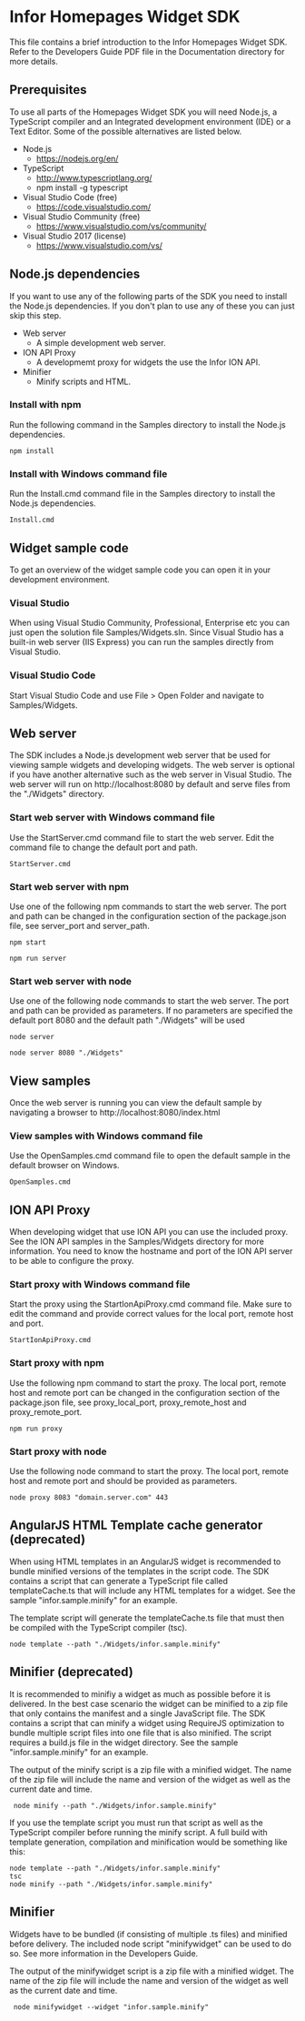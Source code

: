 # Infor Homepages Widget SDK
This file contains a brief introduction to the Infor Homepages Widget SDK.
Refer to the Developers Guide PDF file in the Documentation directory for more details.

## Prerequisites
To use all parts of the Homepages Widget SDK you will need Node.js, a TypeScript compiler and an Integrated development environment (IDE) or a Text Editor. Some of the possible alternatives are listed below.

* Node.js
  * https://nodejs.org/en/
* TypeScript
  * http://www.typescriptlang.org/
  * npm install -g typescript
* Visual Studio Code (free)
  * https://code.visualstudio.com/
* Visual Studio Community (free)
  * https://www.visualstudio.com/vs/community/
* Visual Studio 2017 (license)
  * https://www.visualstudio.com/vs/


## Node.js dependencies
If you want to use any of the following parts of the SDK you need to install the Node.js dependencies. If you don't plan to use any of these you can just skip this step.

* Web server
  * A simple development web server.
* ION API Proxy
  * A developmemt proxy for widgets the use the Infor ION API.
* Minifier
  * Minify scripts and HTML.

### Install with npm
Run the following command in the Samples directory to install the Node.js dependencies.
```
npm install
```
### Install with Windows command file
Run the Install.cmd command file in the Samples directory to install the Node.js dependencies.
```
Install.cmd
```

## Widget sample code
To get an overview of the widget sample code you can open it in your development environment.

### Visual Studio
When using Visual Studio Community, Professional, Enterprise etc you can just open the solution file Samples/Widgets.sln. Since Visual Studio has a built-in web server (IIS Express) you can run the samples directly from Visual Studio.

### Visual Studio Code
Start Visual Studio Code and use File > Open Folder and navigate to Samples/Widgets. 

## Web server
The SDK includes a Node.js development web server that be used for viewing sample widgets and developing widgets. The web server is optional if you have another alternative such as the web server in Visual Studio. The web server will run on http://localhost:8080 by default and serve files from the "./Widgets" directory.

### Start web server with Windows command file
Use the StartServer.cmd command file to start the web server. Edit the command file to change the default port and path.
```
StartServer.cmd
```

### Start web server with npm
Use one of the following npm commands to start the web server. The port and path can be changed in the configuration section of the package.json file, see server_port and server_path.
```
npm start
```
```
npm run server
```

### Start web server with node
Use one of the following node commands to start the web server. The port and path can be provided as parameters. If no parameters are specified the default port 8080 and the default path "./Widgets" will be used
```
node server
```
```
node server 8080 "./Widgets"
```

## View samples
Once the web server is running you can view the default sample by navigating a browser to http://localhost:8080/index.html

### View samples with Windows command file
Use the OpenSamples.cmd command file to open the default sample in the default browser on Windows.
```
OpenSamples.cmd
```

## ION API Proxy
When developing widget that use ION API you can use the included proxy. See the ION API samples in the Samples/Widgets directory for more information. You need to know the hostname and port of the ION API server to be able to configure the proxy.

### Start proxy with Windows command file
Start the proxy using the StartIonApiProxy.cmd command file. Make sure to edit the command and provide correct values for the local port, remote  host and port.
```
StartIonApiProxy.cmd
```

### Start proxy with npm
Use the following npm command to start the proxy. The local port, remote host and remote port can be changed in the configuration section of the package.json file, see proxy_local_port, proxy_remote_host and proxy_remote_port.
```
npm run proxy
```

### Start proxy  with node
Use the following node command to start the proxy. The local port, remote host and remote port and  should be provided as parameters.
```
node proxy 8083 "domain.server.com" 443
```

## AngularJS HTML Template cache generator (deprecated)
When using HTML templates in an AngularJS widget is recommended to bundle minified versions of the templates in the script code. The SDK contains a script that can generate a TypeScript file called templateCache.ts that will include any HTML templates for a widget. See the sample "infor.sample.minify" for an example.

The template script will generate the templateCache.ts file that must then be compiled with the TypeScript compiler (tsc).

```
node template --path "./Widgets/infor.sample.minify"
```

## Minifier (deprecated)
It is recommended to minifiy a widget as much as possible before it is delivered. In the best case scenario the widget can be minified to a zip file that only contains the manifest and a single JavaScript file. The SDK contains a script that can minify a widget using RequireJS optimization to bundle multiple script files into one file that is also minified. The script requires a build.js file in the widget directory. See the sample "infor.sample.minify" for an example.

The output of the minify script is a zip file with a minified widget. The name of the zip file will include the name and version of the widget as well as the current date and time.

```
 node minify --path "./Widgets/infor.sample.minify"
```

If you use the template script you must run that script as well as the TypeScript compiler before running the minify script. A full build with template generation, compilation and minification would be something like this:

```
node template --path "./Widgets/infor.sample.minify"
tsc
node minify --path "./Widgets/infor.sample.minify"
```

## Minifier
Widgets have to be bundled (if consisting of multiple .ts files) and minified before delivery. The included node script "minifywidget" can be used to do so. See more information in the Developers Guide.

The output of the minifywidget script is a zip file with a minified widget. The name of the zip file will include the name and version of the widget as well as the current date and time.

```
 node minifywidget --widget "infor.sample.minify"
```